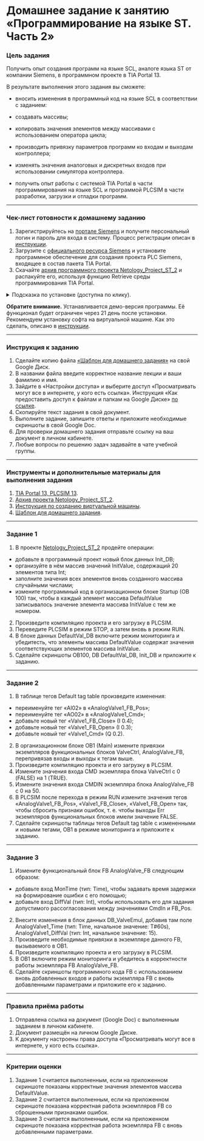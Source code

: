 # Домашнее задание к занятию «Программирование на языке ST. Часть 2»

### Цель задания

Получить опыт создания программ на языке SCL, аналоге языка ST от компании Siemens, в программном проекте в TIA Portal 13.

В результате выполнения этого задания вы сможете:

- вносить изменения в программный код на языке SCL в соответствии с заданием:
 - создавать массивы;
 - копировать значения элементов между массивами с использованием оператора цикла;
 - производить привязку параметров программ ко входам и выходам контроллера;
 - изменять значения аналоговых и дискретных входов при использовании симулятора контроллера.

- получить опыт работы с системой TIA Portal в части программирования на языке SCL и программой PLCSIM в части разработки, загрузки и отладки программ.

------

### Чек-лист готовности к домашнему заданию

1. Зарегистрируйтесь на [портале Siemens](https://mall.industry.siemens.com/goos/WelcomePage.aspx?regionUrl=/ru&language=ru) и получите персональный логин и пароль для входа в систему. Процесс регистрации описан в [инструкции](https://docs.google.com/presentation/d/1RPHvCE2OxBbHRMWSAV2E-HxscZvR2nRIZVHCy8hvjJE/edit?usp=sharing).
2. Загрузите с [официального ресурса Siemens](https://support.industry.siemens.com/cs/document/78793685/simatic-step-7-(tia-portal)-v13-trial-download?dti=0&lc=en-DE) и установите программное обеспечение для создания проекта PLC Siemens, входящее в состав пакета TIA Portal. 
3. Скачайте [архив программного проекта Netology_Project_ST_2](https://drive.google.com/file/d/1nx9axpW1Qit4_P28RV2Xm5kgc0PQXanT/view?usp=share_link) и распакуйте его, используя функцию Retrieve среды программирования TIA Portal.


<details>
  <summary> Подсказка по установке (доступна по клику).</summary>
  
  
1. Скачайте все файлы по [ссылке](https://support.industry.siemens.com/cs/document/109745155/simatic-step-7-including-plcsim-v13-sp2-trial-download?dti=0&lc=en-DE) в две отдельные папки:
 
  - STEP 7 Professional V13 SP2 (DVD 1, DVD 2, SHA-256 checksum).
 
  ![image](https://github.com/netology-code/phd-homeworks/blob/main/6.6/Step7_1.png)
 
  - SIMATIC STEP 7 PLCSIM V13 SP2 for STEP 7 Basic and STEP 7 Professional, включая SHA-256 checksum.
  
  ![image](https://github.com/netology-code/phd-homeworks/blob/main/6.6/Step7_2.png)

2. Запустите установочный файл SIMATIC_STEP_7_Professional_V13_SP2_Upd4.exe, пройдите стандартную процедуру установки.
3. Запустите установочный файл SIMATIC_S7_PLCSIM_V13_SP2.exe, пройдите стандартную процедуру установки.

    **Подсказка по распаковке архиватором WinRAR:**

Если скачанный дистрибутив TIA Portal содержит некоторые файлы с расширением 001, это вызовет проблему при распаковке данных.

Это происходит, потому что некоторые версии архиватора WinRAR, установленные на ПК, ассоциируют файлы с именем 001, как файлы с расширением .rar.

Для решения проблемы можно убрать ассоциацию:

1. Найдите архиватор WinRAR, имеющий окончание 001.
2. Откройте его двойным кликом, далее выбирайте Установка ⇒ Интеграция.
3. В окне слева будет перечень форматов, которые по умолчанию ассоциируются с WinRAR.
4. Уберите галочку с формата 001, нажмите ОК и перезагрузите ПК.

Скрин с действиями дан ниже:
 ![image](https://github.com/netology-code/scada-4-homeworks/blob/scada-7/WinRAR.png)

-----
  
</details>

**Обратите внимание.** Устанавливается демо-версия программы. Её функционал будет ограничен через 21 день после установки. Рекомендуем установку софта на виртуальной машине. Как это сделать, описано в [инструкции](https://docs.google.com/presentation/d/1psnSlotXT7cr8ECnaZaTCDLnIyYOGUzCArLeydeRztY/edit?usp=sharing).

------

### Инструкция к заданию

1. Сделайте копию файла [«Шаблон для домашнего задания»](https://docs.google.com/document/d/1MiwldIkT0D7OWcygHadT0PwvF4M3eY3FKipRuTsttIs/edit?usp=sharing) на свой Google Диск.
2. В названии файла введите корректное название лекции и ваши фамилию и имя.
3. Зайдите в «Настройки доступа» и выберите доступ «Просматривать могут все в интернете, у кого есть ссылка». Инструкция «Как предоставить доступ к файлам и папкам на Google Диске» [по ссылке](https://support.google.com/docs/answer/2494822?hl=ru&co=GENIE.Platform%3DDesktop).
4. Скопируйте текст задания в свой документ.
5. Выполните задание, запишите ответы и приложите необходимые скриншоты в свой Google Doc.
6. Для проверки домашнего задания отправьте ссылку на ваш документ в личном кабинете.
7. Любые вопросы по решению задач задавайте в чате учебной группы.

------

### Инструменты и дополнительные материалы для выполнения задания

1. [TIA Portal 13, PLCSIM 13](https://support.industry.siemens.com/cs/document/109745155/simatic-step-7-including-plcsim-v13-sp2-trial-download?dti=0&lc=en-WW).
2. [Архив проекта Netology_Project_ST_2](https://drive.google.com/file/d/1nx9axpW1Qit4_P28RV2Xm5kgc0PQXanT/view?usp=share_link).
3. [Инструкция по созданию виртуальной машины](https://docs.google.com/presentation/d/1psnSlotXT7cr8ECnaZaTCDLnIyYOGUzCArLeydeRztY/edit?usp=sharing).
4. [Шаблон для домашнего задания](https://docs.google.com/document/d/1Gx0ozWR4enZ6wCi-EIqZuCqU5CR2fKascJFccmecVlI/edit?usp=sharing).

------

### Задание 1

1. В проекте [Netology_Project_ST_2](https://drive.google.com/file/d/1nx9axpW1Qit4_P28RV2Xm5kgc0PQXanT/view?usp=share_link) продейте операции:
 - добавьте в программный проект новый блок данных Init_DB;
 - организуйте в нём массив значений InitValue, содержащий 20 элементов типа Int;
 - заполните значения всех элементов вновь созданного массива случайными числами;
 - измените программный код в организационном блоке Startup (OB 100) так, чтобы в каждый элемент массива DefaultValue записывалось значение элемента массива InitValue с тем же номером.
2. Произведите компиляцию проекта и его загрузку в PLCSIM.
3. Переведите PLCSIM в режим STOP, а затем вновь в режим RUN.
4. В блоке данных DefaultVal_DB включите режим мониторинга и убедитесть, что элементы массива DefaultValue содержат значения соответствующих элементов массива InitValue.
5. Сделайте скриншоты OB100, DB DefaultVal_DB, Init_DB и приложите к заданию.

------

### Задание 2

1. В таблице тегов Default tag table произведите изменения:
 - переименуйте тег «AI02» в «AnalogValve1_FB_Pos»;
 - переименуйте тег «AO02» в «AnalogValve1_Cmd»;
 - добавьте новый тег «Valve1_FB_Close» (I 0.4);
 - добавьте новый тег «Valve1_FB_Open» (I 0.3);
 - добавьте новый тег «Valve1_Cmd» (Q 0.2).
2. В организационном блоке OB1 (Main) измените привязки экземпляров функциональных блоков ValveCtrl, AnalogValve_FB, перепривязав входы и выходы к тегам выше.
3. Произведите компиляцию проекта и его загрузку в PLCSIM.
4. Измените значения входа CMD экземпляра блока ValveCtrl с 0 (FALSE) на 1 (TRUE).
5. Измените значения входа CMDIN экземпляра блока AnalogValve_FB с 0 на 50.
6. В PLCSIM после перехода в режим RUN измените значения тегов «AnalogValve1_FB_Pos», «Valve1_FB_Close», «Valve1_FB_Open» так, чтобы сбросить признаки ошибок, т. е. чтобы выходы Err экземпляров функциональных блоков имели значение FALSE.
7. Сделайте скриншоты таблицы тегов Default tag table с измененными и новыми тегами, OB1 в режиме мониторинга и приложите к заданию.


------

### Задание 3

1. Измените функциональный блок FB AnalogValve_FB следующим образом:
 - добавьте вход MonTime (тип: Time), чтобы задавать время задержки на формирование ошибки с его помощью;
 - добавьте вход DiffVal (тип: Int), чтобы использовать его для задания допустимого рассогласования между значениями CmdIn и FB_Pos.
2. Внесите изменения в блок данных DB_ValveEmul, добавив там поле AnalogValve1_Time (тип: Time, начальное значение: T#60s), AnalogValve1_DiffVal (тип: Int, начальное значение: 15).
3. Произведите необходимые привязки в экземпляре данного FB, вызываемого в OB1.
4. Произведите компиляцию проекта и его загрузку в PLCSIM.
5. В OB1 включите режим мониторинга и убедитесь в корректности работы экземпляра FB AnalogValve_FB.
6. Сделайте скриншоты программного кода FB с использованием вновь добавленных входов и работы экземпляра FB с вновь добавленными параметрами и приложите его к заданию.

------

### Правила приёма работы

1. Отправлена ссылка на документ (Google Doc) с выполненным заданием в личном кабинете.
2. Документ размещён на личном Google Диске.
3. К документу настроены права доступа «Просматривать могут все в интернете, у кого есть ссылка».

------

### Критерии оценки

1. Задание 1 считается выполненным, если на приложенном скриншоте показаны корректные значения элементов массива DefaultValue.
2. Задание 2 считается выполненным, если на приложенном скриншоте показана корректная работа экземпляров FB со сброшенными признаками ошибок.
3. Задание 3 считается выполненным, если на приложенном скриншоте показана корректная работа экземпляра FB с вновь добавленными параметрами.
